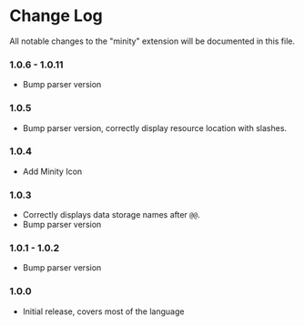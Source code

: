 # Change Log

All notable changes to the "minity" extension will be documented in this file.



### 1.0.6 - 1.0.11
- Bump parser version

### 1.0.5

- Bump parser version, correctly display resource location with slashes.

### 1.0.4

- Add Minity Icon
  
### 1.0.3

- Correctly displays data storage names after `@@`.
- Bump parser version

### 1.0.1 - 1.0.2

- Bump parser version

### 1.0.0

- Initial release, covers most of the language